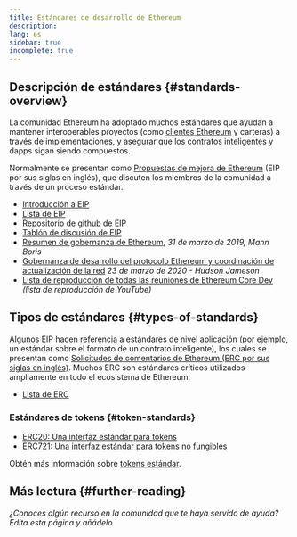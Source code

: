 ```yaml
---
title: Estándares de desarrollo de Ethereum
description:
lang: es
sidebar: true
incomplete: true
---
```


## Descripción de estándares {#standards-overview}

La comunidad Ethereum ha adoptado muchos estándares que ayudan a mantener interoperables proyectos (como [clientes Ethereum](/developers/docs/nodes-and-clients/) y carteras) a través de implementaciones, y asegurar que los contratos inteligentes y dapps sigan siendo compuestos.

Normalmente se presentan como [Propuestas de mejora de Ethereum](/eips/) (EIP por sus siglas en inglés), que discuten los miembros de la comunidad a través de un proceso estándar[](https://eips.ethereum.org/EIPS/eip-1).

- [Introducción a EIP](/eips/)
- [Lista de EIP](https://eips.ethereum.org/)
- [Repositorio de github de EIP](https://github.com/ethereum/EIPs)
- [Tablón de discusión de EIP](https://ethereum-magicians.org/c/eips)
- [Resumen de gobernanza de Ethereum](https://blog.bmannconsulting.com/ethereum-governance/), _31 de marzo de 2019, Mann Boris_
- [Gobernanza de desarrollo del protocolo Ethereum y coordinación de actualización de la red](https://hudsonjameson.com/2020-03-23-ethereum-protocol-development-governance-and-network-upgrade-coordination/) _23 de marzo de 2020 - Hudson Jameson_
- [Lista de reproducción de todas las reuniones de Ethereum Core Dev](https://www.youtube.com/playlist?list=PLaM7G4Llrb7zfMXCZVEXEABT8OSnd4-7w) _(lista de reproducción de YouTube)_

## Tipos de estándares {#types-of-standards}

Algunos EIP hacen referencia a estándares de nivel aplicación (por ejemplo, un estándar sobre el formato de un contrato inteligente), los cuales se presentan como [Solicitudes de comentarios de Ethereum (ERC por sus siglas en inglés)](https://eips.ethereum.org/erc). Muchos ERC son estándares críticos utilizados ampliamente en todo el ecosistema de Ethereum.

- [Lista de ERC](https://eips.ethereum.org/erc)

### Estándares de tokens {#token-standards}

- [ERC20: Una interfaz estándar para tokens](/developers/docs/standards/tokens/erc-20/)
- [ERC721: Una interfaz estándar para tokens no fungibles](/developers/docs/standards/tokens/erc-721/)

Obtén más información sobre [tokens estándar](/developers/docs/standards/tokens/).

## Más lectura {#further-reading}

_¿Conoces algún recurso en la comunidad que te haya servido de ayuda? Edita esta página y añádelo._
